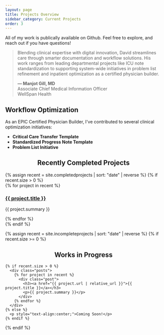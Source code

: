 ```yaml
---
layout: page
title: Projects Overview
sidebar_category: Current Projects
order: 3
---
```


All of my work is publically available on Github. Feel free to explore, and reach out if you have questions! <a href="https://github.com/dmeverly" target="_blank" rel="noopener noreferrer" aria-label="GitHub">
      <i class="fab fa-github" style="font-size: 24px;"></i>
    </a>

<div class = "section">
<blockquote>
Blending clinical expertise with digital innovation, David streamlines care through smarter documentation and workflow solutions. His work ranges from leading departmental projects like ICU note standardization to supporting system-wide initiatives in problem list refinement and inpatient optimization as a certified physician builder.
<br>
    <span style="display: block; margin-top: 1em; font-weight: bold;">
      — Manjot Gill, MD
    </span>
    <span style="display: block; font-weight: normal;">
      Associate Chief Medical Information Officer<br>
      WellSpan Health
    </span>
  </blockquote>
</div>

## Workflow Optimization  

As an EPIC Certified Physician Builder, I've contributed to several clinical optimization initiatives:

- **Critical Care Transfer Template**  
- **Standardized Progress Note Template**  
- **Problem List Initiative**

<div class="section">
  <div class="section-divider"></div>
  <h2 style="text-align: center;">Recently Completed Projects</h2>
  {% assign recent = site.completedprojects | sort: "date" | reverse %}
  {% if recent.size > 0 %}
    <div class="posts">
      {% for project in recent %}
        <div class="post">
          <h3><a href="{{ project.url | relative_url }}">{{ project.title }}</a></h3>
          <p>{{ project.summary }}</p>
        </div>
      {% endfor %}
    </div>
  {% endif %}
</div>

{% assign recent = site.incompleteprojects | sort: "date" | reverse %}
{% if recent.size >= 0 %}
  <div class="section">
    <div class="section-divider"></div>
    <h2 style="text-align: center;">Works in Progress</h2>

    {% if recent.size > 0 %}
      <div class="posts">
        {% for project in recent %}
          <div class="post">
            <h3><a href="{{ project.url | relative_url }}">{{ project.title }}</a></h3>
            <p>{{ project.summary }}</p>
          </div>
        {% endfor %}
      </div>
    {% else %}
      <p style="text-align:center;">Coming Soon!</p>
    {% endif %}
  </div>
{% endif %}